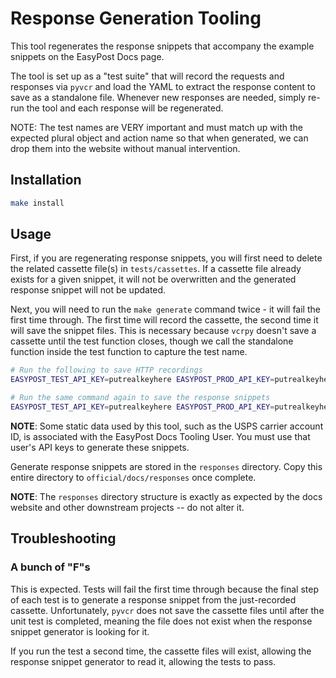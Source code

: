 # Response Generation Tooling

This tool regenerates the response snippets that accompany the example snippets on the EasyPost Docs page.

The tool is set up as a "test suite" that will record the requests and responses via `pyvcr` and load the YAML to extract the response content to save as a standalone file. Whenever new responses are needed, simply re-run the tool and each response will be regenerated.

NOTE: The test names are VERY important and must match up with the expected plural object and action name so that when generated, we can drop them into the website without manual intervention.

## Installation

```bash
make install
```

## Usage

First, if you are regenerating response snippets, you will first need to delete the related cassette file(s) in `tests/cassettes`. If a cassette file already exists for a given snippet, it will not be overwritten and the generated response snippet will not be updated.

Next, you will need to run the `make generate` command twice - it will fail the first time through. The first time will record the cassette, the second time it will save the snippet files. This is necessary because `vcrpy` doesn't save a cassette until the test function closes, though we call the standalone function inside the test function to capture the test name.

```bash
# Run the following to save HTTP recordings
EASYPOST_TEST_API_KEY=putrealkeyhere EASYPOST_PROD_API_KEY=putrealkeyhere PARTNER_USER_PROD_API_KEY=putrealkeyhere REFERRAL_CUSTOMER_PROD_API_KEY=putrealkeyhere make generate

# Run the same command again to save the response snippets
EASYPOST_TEST_API_KEY=putrealkeyhere EASYPOST_PROD_API_KEY=putrealkeyhere PARTNER_USER_PROD_API_KEY=putrealkeyhere REFERRAL_CUSTOMER_PROD_API_KEY=putrealkeyhere make generate
```

**NOTE**: Some static data used by this tool, such as the USPS carrier account ID, is associated with the EasyPost Docs Tooling User. You must use that user's API keys to generate these snippets.

Generate response snippets are stored in the `responses` directory. Copy this entire directory to `official/docs/responses` once complete.

**NOTE**: The `responses` directory structure is exactly as expected by the docs website and other downstream projects -- do not alter it.

## Troubleshooting

### A bunch of "F"s

This is expected. Tests will fail the first time through because the final step of each test is to generate a response snippet from the just-recorded cassette. Unfortunately, `pyvcr` does not save the cassette files until after the unit test is completed, meaning the file does not exist when the response snippet generator is looking for it.

If you run the test a second time, the cassette files will exist, allowing the response snippet generator to read it, allowing the tests to pass.

